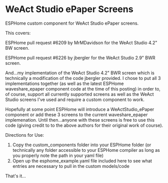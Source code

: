 # WeAct Studio ePaper Screens
ESPHome custom component for WeAct Studio ePaper screens.

This covers:

ESPHome pull request #6209 by MrMDavidson for the WeAct Studio 4.2" BW screen.

ESPHome pull request #6226 by jbergler for the WeAct Studio 2.9" BWR screen.

And...my implementation of the WeAct Studio 4.2" BWR screen which is technically a modification of the code jbergler provided. I chose to put all 3 implementations together (as well as the latest ESPHome waveshare_epaper component code at the time of this posting) in order to, of course, support all currently supported screens as well as the WeAct Studio screens I've used and require a custom component to work.

Hopefully at some point ESPHome will introduce a WeActStudio_ePaper component or add these 3 screens to the current waveshare_epaper implemenation. Until then...anyone with these screens is free to use this code (giving credit to to the above authors for their original work of course).

Directions for Use:

1. Copy the custom_components folder into your ESPHome folder (or technically any folder accessible to your ESPHome compiler as long as you properly note the path in your yaml file)
2. Open up the esphome_example.yaml file included here to see what entries are necessary to pull in the custom models/code

That's it...
